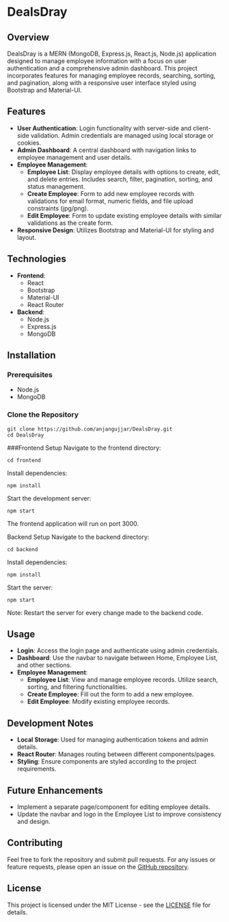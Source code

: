 # DealsDray

## Overview

DealsDray is a MERN (MongoDB, Express.js, React.js, Node.js) application designed to manage employee information with a focus on user authentication and a comprehensive admin dashboard. This project incorporates features for managing employee records, searching, sorting, and pagination, along with a responsive user interface styled using Bootstrap and Material-UI.

## Features

- **User Authentication**: Login functionality with server-side and client-side validation. Admin credentials are managed using local storage or cookies.
- **Admin Dashboard**: A central dashboard with navigation links to employee management and user details.
- **Employee Management**:
  - **Employee List**: Display employee details with options to create, edit, and delete entries. Includes search, filter, pagination, sorting, and status management.
  - **Create Employee**: Form to add new employee records with validations for email format, numeric fields, and file upload constraints (jpg/png).
  - **Edit Employee**: Form to update existing employee details with similar validations as the create form.
- **Responsive Design**: Utilizes Bootstrap and Material-UI for styling and layout.

## Technologies

- **Frontend**:
  - React
  - Bootstrap
  - Material-UI
  - React Router
- **Backend**:
  - Node.js
  - Express.js
  - MongoDB

## Installation

### Prerequisites

- Node.js
- MongoDB

### Clone the Repository

```
git clone https://github.com/anjangujjar/DealsDray.git
cd DealsDray
```
###Frontend Setup
Navigate to the frontend directory:

```
cd frontend
```
Install dependencies:
```
npm install
```
Start the development server:

```
npm start
```
The frontend application will run on port 3000.

Backend Setup
Navigate to the backend directory:

```
cd backend
```
Install dependencies:

```
npm install
```
Start the server:

```
npm start
```
Note: Restart the server for every change made to the backend code.

## Usage

- **Login**: Access the login page and authenticate using admin credentials.
- **Dashboard**: Use the navbar to navigate between Home, Employee List, and other sections.
- **Employee Management**:
  - **Employee List**: View and manage employee records. Utilize search, sorting, and filtering functionalities.
  - **Create Employee**: Fill out the form to add a new employee.
  - **Edit Employee**: Modify existing employee records.

## Development Notes

- **Local Storage**: Used for managing authentication tokens and admin details.
- **React Router**: Manages routing between different components/pages.
- **Styling**: Ensure components are styled according to the project requirements.

## Future Enhancements

- Implement a separate page/component for editing employee details.
- Update the navbar and logo in the Employee List to improve consistency and design.

## Contributing

Feel free to fork the repository and submit pull requests. For any issues or feature requests, please open an issue on the [GitHub repository](https://github.com/anjangujjar/DealsDray/issues).

## License

This project is licensed under the MIT License - see the [LICENSE](LICENSE) file for details.
